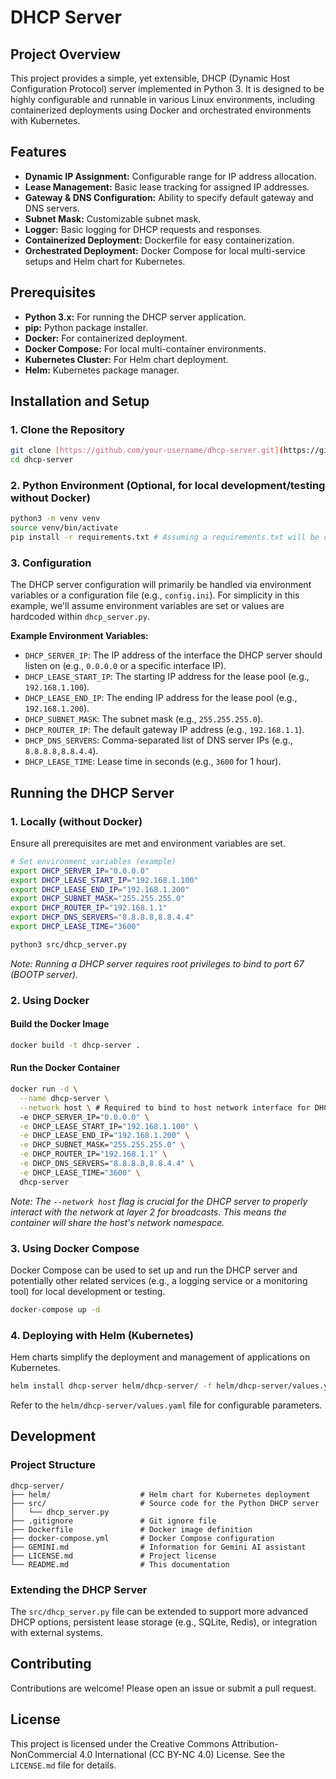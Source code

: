 # DHCP Server

## Project Overview

This project provides a simple, yet extensible, DHCP (Dynamic Host Configuration Protocol) server implemented in Python 3. It is designed to be highly configurable and runnable in various Linux environments, including containerized deployments using Docker and orchestrated environments with Kubernetes.

## Features

* **Dynamic IP Assignment:** Configurable range for IP address allocation.
* **Lease Management:** Basic lease tracking for assigned IP addresses.
* **Gateway & DNS Configuration:** Ability to specify default gateway and DNS servers.
* **Subnet Mask:** Customizable subnet mask.
* **Logger:** Basic logging for DHCP requests and responses.
* **Containerized Deployment:** Dockerfile for easy containerization.
* **Orchestrated Deployment:** Docker Compose for local multi-service setups and Helm chart for Kubernetes.

## Prerequisites

* **Python 3.x:** For running the DHCP server application.
* **pip:** Python package installer.
* **Docker:** For containerized deployment.
* **Docker Compose:** For local multi-container environments.
* **Kubernetes Cluster:** For Helm chart deployment.
* **Helm:** Kubernetes package manager.

## Installation and Setup

### 1. Clone the Repository

```bash
git clone [https://github.com/your-username/dhcp-server.git](https://github.com/your-username/dhcp-server.git)
cd dhcp-server
````

### 2. Python Environment (Optional, for local development/testing without Docker)

```bash
python3 -m venv venv
source venv/bin/activate
pip install -r requirements.txt # Assuming a requirements.txt will be created for dependencies
```

### 3. Configuration

The DHCP server configuration will primarily be handled via environment variables or a configuration file (e.g., `config.ini`). For simplicity in this example, we'll assume environment variables are set or values are hardcoded within `dhcp_server.py`.

**Example Environment Variables:**

  * `DHCP_SERVER_IP`: The IP address of the interface the DHCP server should listen on (e.g., `0.0.0.0` or a specific interface IP).
  * `DHCP_LEASE_START_IP`: The starting IP address for the lease pool (e.g., `192.168.1.100`).
  * `DHCP_LEASE_END_IP`: The ending IP address for the lease pool (e.g., `192.168.1.200`).
  * `DHCP_SUBNET_MASK`: The subnet mask (e.g., `255.255.255.0`).
  * `DHCP_ROUTER_IP`: The default gateway IP address (e.g., `192.168.1.1`).
  * `DHCP_DNS_SERVERS`: Comma-separated list of DNS server IPs (e.g., `8.8.8.8,8.8.4.4`).
  * `DHCP_LEASE_TIME`: Lease time in seconds (e.g., `3600` for 1 hour).

## Running the DHCP Server

### 1. Locally (without Docker)

Ensure all prerequisites are met and environment variables are set.

```bash
# Set environment variables (example)
export DHCP_SERVER_IP="0.0.0.0"
export DHCP_LEASE_START_IP="192.168.1.100"
export DHCP_LEASE_END_IP="192.168.1.200"
export DHCP_SUBNET_MASK="255.255.255.0"
export DHCP_ROUTER_IP="192.168.1.1"
export DHCP_DNS_SERVERS="8.8.8.8,8.8.4.4"
export DHCP_LEASE_TIME="3600"

python3 src/dhcp_server.py
```

*Note: Running a DHCP server requires root privileges to bind to port 67 (BOOTP server).*

### 2. Using Docker

#### Build the Docker Image

```bash
docker build -t dhcp-server .
```

#### Run the Docker Container

```bash
docker run -d \
  --name dhcp-server \
  --network host \ # Required to bind to host network interface for DHCP
  -e DHCP_SERVER_IP="0.0.0.0" \
  -e DHCP_LEASE_START_IP="192.168.1.100" \
  -e DHCP_LEASE_END_IP="192.168.1.200" \
  -e DHCP_SUBNET_MASK="255.255.255.0" \
  -e DHCP_ROUTER_IP="192.168.1.1" \
  -e DHCP_DNS_SERVERS="8.8.8.8,8.8.4.4" \
  -e DHCP_LEASE_TIME="3600" \
  dhcp-server
```

*Note: The `--network host` flag is crucial for the DHCP server to properly interact with the network at layer 2 for broadcasts. This means the container will share the host's network namespace.*

### 3. Using Docker Compose

Docker Compose can be used to set up and run the DHCP server and potentially other related services (e.g., a logging service or a monitoring tool) for local development or testing.

```bash
docker-compose up -d
```

### 4. Deploying with Helm (Kubernetes)

Hem charts simplify the deployment and management of applications on Kubernetes.

```bash
helm install dhcp-server helm/dhcp-server/ -f helm/dhcp-server/values.yaml
```

Refer to the `helm/dhcp-server/values.yaml` file for configurable parameters.

## Development

### Project Structure

```
dhcp-server/
├── helm/                    # Helm chart for Kubernetes deployment
├── src/                     # Source code for the Python DHCP server
│   └── dhcp_server.py
├── .gitignore               # Git ignore file
├── Dockerfile               # Docker image definition
├── docker-compose.yml       # Docker Compose configuration
├── GEMINI.md                # Information for Gemini AI assistant
├── LICENSE.md               # Project license
└── README.md                # This documentation
```

### Extending the DHCP Server

The `src/dhcp_server.py` file can be extended to support more advanced DHCP options, persistent lease storage (e.g., SQLite, Redis), or integration with external systems.

## Contributing

Contributions are welcome! Please open an issue or submit a pull request.

## License

This project is licensed under the Creative Commons Attribution-NonCommercial 4.0 International (CC BY-NC 4.0) License. See the `LICENSE.md` file for details.

````